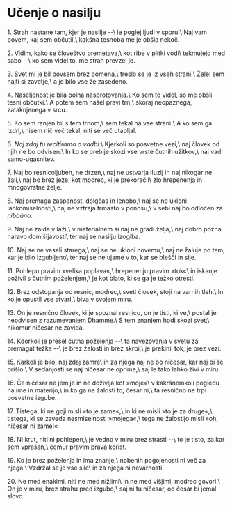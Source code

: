 # Učenje o nasilju

<span class="verseref">1.</span>
<span class="dropcap">S</span>trah nastane tam, kjer je nasilje --\\
le poglej ljudi v sporu!\\
Naj vam povem, kaj sem občutil,\\
kakšna tesnoba me je obšla nekoč.

<span class="verseref">2.</span>
Vidim, kako se človeštvo premetava,\\
kot ribe v plitki vodi\\
tekmujejo med sabo --\\
ko sem videl to, me strah prevzel je.

<span class="verseref">3.</span>
Svet mi je bil povsem brez pomena,\\
treslo se je iz vseh strani.\\
Želel sem najti si zavetje,\\
a je bilo vse že zasedeno.

<span class="verseref">4.</span>
Naseljenost je bila polna nasprotovanja.\\
Ko sem to videl, so me obšli tesni občutki.\\
A potem sem našel pravi trn,\\
skoraj neopaznega, zataknjenega v srcu.

<span class="verseref">5.</span>
Ko sem ranjen bil s tem trnom,\\
sem tekal na vse strani.\\
A ko sem ga izdrl,\\
nisem nič več tekal, niti se več utapljal.

<span class="verseref">6.</span>
*Naj zdaj tu recitiramo o vadbi:*\\
Kjerkoli so posvetne vezi,\\
naj človek od njih ne bo odvisen.\\
In ko se prebije skozi vse vrste čutnih užitkov,\\
naj vadi samo-ugasnitev.

<span class="verseref">7.</span>
Naj bo resnicoljuben, ne drzen,\\
naj ne ustvarja iluzij in naj nikogar ne žali,\\
naj bo brez jeze, kot modrec, ki je prekoračil\\
zlo hrepenenja in mnogovrstne želje.

<span class="verseref">8.</span>
Naj premaga zaspanost, dolgčas in lenobo,\\
naj se ne ukloni lahkomiselnosti,\\
naj ne vztraja trmasto v ponosu,\\
v sebi naj bo odločen za *nibbāno*.

<span class="verseref">9.</span>
Naj ne zaide v laži,\\
v materialnem si naj ne gradi želja,\\
naj dobro pozna naravo domišljavosti\\
ter naj se nasilju izogiba.

<span class="verseref">10.</span>
Naj se ne veseli starega,\\
naj se ne ukloni novemu,\\
naj ne žaluje po tem, kar je bilo izgubljeno\\
ter naj se ne ujame v to, kar se blešči in sije.

<span class="verseref">11.</span>
Pohlepu pravim »velika poplava«,\\
hrepenenju pravim »tok«\\
in iskanje poživil s čutnim poželenjem,\\
je kot blato, ki se ga je težko otresti.

<span class="verseref">12.</span>
Brez odstopanja od resnic, modrec,\\
sveti človek, stoji na varnih tleh.\\
In ko je opustil vse stvari,\\
biva v svojem miru.

<span class="verseref">13.</span>
On je resnično človek, ki je spoznal resnico, on je tisti, ki ve,\\
postal je neodvisen z razumevanjem Dhamme.\\
S tem znanjem hodi skozi svet;\\
nikomur ničesar ne zavida.

<span class="verseref">14.</span>
Kdorkoli je prešel čutna poželenja --\\
ta navezovanja v svetu za premagat težka --\\
je brez žalosti in brez skrbi,\\
je prekinil tok, je brez vezi.

<span class="verseref">15.</span>
Karkoli je bilo, naj zdaj zamre\\
in za njega naj ne bo ničesar, kar naj bi še prišlo.\\
V sedanjosti se naj ničesar ne oprime,\\
saj le tako lahko živi v miru.

<span class="verseref">16.</span>
Če ničesar ne jemlje in ne doživlja kot »moje«\\
v kakršnemkoli pogledu na ime in materijo,\\
in ko ga ne žalosti to, česar ni,\\
ta resnično ne trpi posvetne izgube.

<span class="verseref">17.</span>
Tistega, ki ne goji misli »to je zame«,\\
in ki ne misli »to je za druge«,\\
tistega, ki se zaveda nesmiselnosti »mojega«,\\
tega ne žalostijo misli »oh, ničesar ni zame!«

<span class="verseref">18.</span>
Ni krut, niti ni pohlepen,\\
je vedno v miru brez strasti --\\
to je tisto, za kar sem vprašan,\\
čemur pravim prava korist.

<span class="verseref">19.</span>
Ko je brez poželenja in ima znanje,\\
nobenih pogojenosti ni več za njega.\\
Vzdržal se je vse sile\\
in za njega ni nevarnosti.

<span class="verseref">20.</span>
Ne med enakimi, niti ne med nižjimi\\
in ne med višjimi, modrec govori.\\
On je v miru, brez strahu pred izgubo,\\
saj ni tu ničesar, od česar bi jemal slovo.

